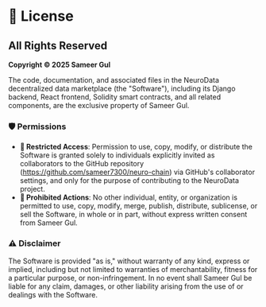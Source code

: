 # 📜 License

## All Rights Reserved

**Copyright &copy; 2025 Sameer Gul**

The code, documentation, and associated files in the NeuroData decentralized data marketplace (the "Software"), including its Django backend, React frontend, Solidity smart contracts, and all related components, are the exclusive property of Sameer Gul.

### 🛡️ Permissions

- **🔐 Restricted Access**: Permission to use, copy, modify, or distribute the Software is granted solely to individuals explicitly invited as collaborators to the GitHub repository (https://github.com/sameer7300/neuro-chain) via GitHub's collaborator settings, and only for the purpose of contributing to the NeuroData project.
- **🚫 Prohibited Actions**: No other individual, entity, or organization is permitted to use, copy, modify, merge, publish, distribute, sublicense, or sell the Software, in whole or in part, without express written consent from Sameer Gul.

### ⚠️ Disclaimer

The Software is provided "as is," without warranty of any kind, express or implied, including but not limited to warranties of merchantability, fitness for a particular purpose, or non-infringement. In no event shall Sameer Gul be liable for any claim, damages, or other liability arising from the use of or dealings with the Software.
